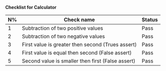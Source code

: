 
**Checklist for Calculator**

| N% | Check name                                        | Status |
|----|---------------------------------------------------|--------|
| 1  | Subtraction of two positive values                | Pass   |
| 2  | Subtraction of two negative values                | Pass   |
| 3  | First value is greater then second (Trues assert) | Pass   |
| 4  | First value is equal then second (False assert)   | Pass   |
| 5  | Second value is smaller then first (False assert) | Pass   |



